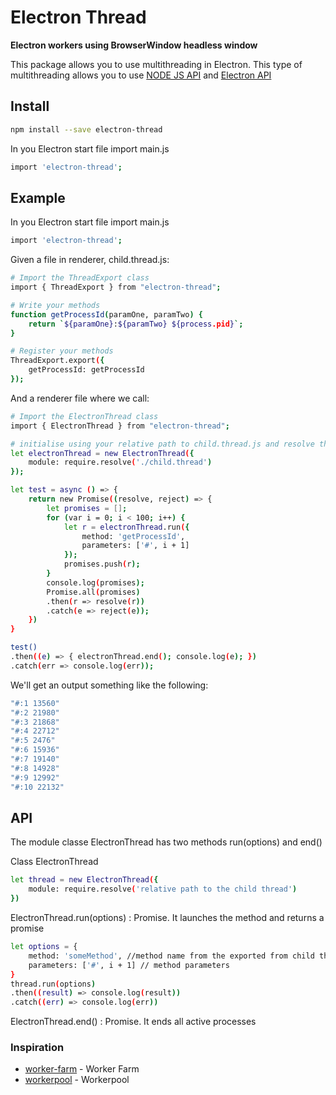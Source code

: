 # Electron Thread

**Electron workers using BrowserWindow headless window**

This package allows you to use multithreading in Electron. This type of multithreading allows you to use [NODE JS API](https://nodejs.org/docs/latest/api/) and [Electron API](https://www.electronjs.org/docs/api)

## Install

```bash
npm install --save electron-thread
```

In you Electron start file import
main.js
```bash
import 'electron-thread';
```

## Example

In you Electron start file import
main.js
```bash
import 'electron-thread';
```

Given a file in renderer, child.thread.js:

```bash
# Import the ThreadExport class
import { ThreadExport } from "electron-thread";

# Write your methods
function getProcessId(paramOne, paramTwo) {
    return `${paramOne}:${paramTwo} ${process.pid}`;
}

# Register your methods
ThreadExport.export({
    getProcessId: getProcessId
});
```

And a renderer file where we call:

```bash
# Import the ElectronThread class
import { ElectronThread } from "electron-thread";

# initialise using your relative path to child.thread.js and resolve the path with require.resolve()
let electronThread = new ElectronThread({
    module: require.resolve('./child.thread')
});

let test = async () => {
    return new Promise((resolve, reject) => {
        let promises = [];
        for (var i = 0; i < 100; i++) {
            let r = electronThread.run({
                method: 'getProcessId',
                parameters: ['#', i + 1]
            });
            promises.push(r);
        }
        console.log(promises);
        Promise.all(promises)
        .then(r => resolve(r))
        .catch(e => reject(e));
    })
}

test()
.then((e) => { electronThread.end(); console.log(e); })
.catch(err => console.log(err));
```

We'll get an output something like the following:

```bash
"#:1 13560"
"#:2 21980"
"#:3 21868"
"#:4 22712"
"#:5 2476"
"#:6 15936"
"#:7 19140"
"#:8 14928"
"#:9 12992"
"#:10 22132"
```

## API

The module classe ElectronThread has two methods run(options) and end()

Class ElectronThread
```bash
let thread = new ElectronThread({
    module: require.resolve('relative path to the child thread')
})
```

ElectronThread.run(options) : Promise<any>. It launches the method and returns a promise
```bash
let options = {
    method: 'someMethod', //method name from the exported from child thread
    parameters: ['#', i + 1] // method parameters
}
thread.run(options)
.then((result) => console.log(result))
.catch((err) => console.log(err))
```
ElectronThread.end() : Promise<void>. It ends all active processes

### Inspiration

- [worker-farm](https://www.npmjs.com/package/worker-farm) - Worker Farm
- [workerpool](https://www.npmjs.com/package/workerpool) - Workerpool